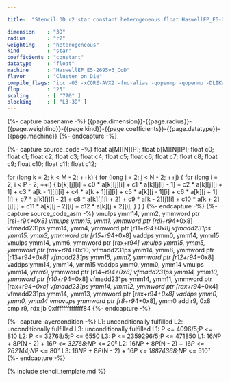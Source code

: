 ```yaml
---

title:  "Stencil 3D r2 star constant heterogeneous float HaswellEP_E5-2695v3_CoD"

dimension    : "3D"
radius       : "r2"
weighting    : "heterogeneous"
kind         : "star"
coefficients : "constant"
datatype     : "float"
machine      : "HaswellEP_E5-2695v3_CoD"
flavor       : "Cluster on Die"
compile_flags: "icc -O3 -xCORE-AVX2 -fno-alias -qopenmp -qopenmp -DLIKWID_PERFMON -Ilikwid-4.3.3/include -Llikwid-4.3.3/lib -Iheaders/dummy.c stencil_compilable.c -o stencil -llikwid"
flop         : "25"
scaling      : [ "770" ]
blocking     : [ "L3-3D" ]
---
```


{%- capture basename -%}
{{page.dimension}}-{{page.radius}}-{{page.weighting}}-{{page.kind}}-{{page.coefficients}}-{{page.datatype}}-{{page.machine}}
{%- endcapture -%}

{%- capture source_code -%}
float a[M][N][P];
float b[M][N][P];
float c0;
float c1;
float c2;
float c3;
float c4;
float c5;
float c6;
float c7;
float c8;
float c9;
float c10;
float c11;
float c12;

for (long k = 2; k < M - 2; ++k) {
  for (long j = 2; j < N - 2; ++j) {
    for (long i = 2; i < P - 2; ++i) {
      b[k][j][i] = c0 * a[k][j][i] + c1 * a[k][j][i - 1] +
                   c2 * a[k][j][i + 1] + c3 * a[k - 1][j][i] +
                   c4 * a[k + 1][j][i] + c5 * a[k][j - 1][i] +
                   c6 * a[k][j + 1][i] + c7 * a[k][j][i - 2] +
                   c8 * a[k][j][i + 2] + c9 * a[k - 2][j][i] +
                   c10 * a[k + 2][j][i] + c11 * a[k][j - 2][i] +
                   c12 * a[k][j + 2][i];
    }
  }
}
{%- endcapture -%}
{%- capture source_code_asm -%}
vmulps ymm14, ymm2, ymmword ptr [rsi+r9*4+0x8]
vmulps ymm15, ymm1, ymmword ptr [rdi+r9*4+0x8]
vfmadd231ps ymm14, ymm4, ymmword ptr [r11+r9*4+0x8]
vfmadd231ps ymm15, ymm3, ymmword ptr [r15+r9*4+0x8]
vaddps ymm0, ymm14, ymm15
vmulps ymm14, ymm6, ymmword ptr [rax+r9*4]
vmulps ymm15, ymm5, ymmword ptr [rax+r9*4+0x10]
vfmadd231ps ymm14, ymm8, ymmword ptr [r13+r9*4+0x8]
vfmadd231ps ymm15, ymm7, ymmword ptr [r12+r9*4+0x8]
vaddps ymm14, ymm14, ymm15
vaddps ymm0, ymm0, ymm14
vmulps ymm14, ymm9, ymmword ptr [r14+r9*4+0x8]
vfmadd231ps ymm14, ymm10, ymmword ptr [r10+r9*4+0x8]
vfmadd231ps ymm14, ymm11, ymmword ptr [rax+r9*4+0xc]
vfmadd231ps ymm14, ymm12, ymmword ptr [rax+r9*4+0x4]
vfmadd231ps ymm14, ymm13, ymmword ptr [rax+r9*4+0x8]
vaddps ymm0, ymm0, ymm14
vmovups ymmword ptr [r8+r9*4+0x8], ymm0
add r9, 0x8
cmp r9, rdx
jb 0xffffffffffffff84
{%- endcapture -%}

{%- capture layercondition -%}
L1: unconditionally fulfilled
L2: unconditionally fulfilled
L3: unconditionally fulfilled
L1: P <= 4096/5;P <= 810
L2: P <= 32768/5;P <= 6550
L3: P <= 2359296/5;P <= 471850
L1: 16*N*P + 8*P*(N - 2) + 16*P <= 32768;N*P <= 20²
L2: 16*N*P + 8*P*(N - 2) + 16*P <= 262144;N*P <= 80²
L3: 16*N*P + 8*P*(N - 2) + 16*P <= 18874368;N*P <= 510²
{%- endcapture -%}

{% include stencil_template.md %}

